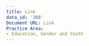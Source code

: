 ```yaml
---
title: Link
data_id: '388'
Document URL: Link
Practice Area:
- Education, Gender and Youth
---
```


